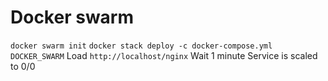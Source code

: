 # Docker swarm

`docker swarm init`
`docker stack deploy -c docker-compose.yml DOCKER_SWARM`
Load `http://localhost/nginx`
Wait 1 minute
Service is scaled to 0/0